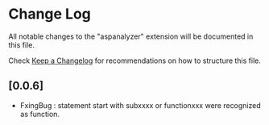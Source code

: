 # Change Log

All notable changes to the "aspanalyzer" extension will be documented in this file.

Check [Keep a Changelog](http://keepachangelog.com/) for recommendations on how to structure this file.

## [0.0.6]

- FxingBug : statement start with subxxxx or functionxxx were recognized as function.
